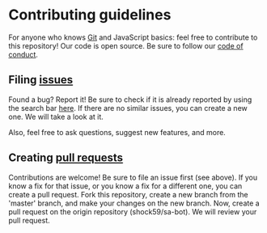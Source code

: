 # Contributing guidelines

For anyone who knows [Git](https://git-scm.com) and JavaScript basics: feel free to contribute to this repository! Our code is open source. Be sure to follow our [code of conduct](https://github.com/shock59/sa-bot/blob/master/CODE_OF_CONDUCT.md).

## Filing [issues](https://docs.github.com/en/github/managing-your-work-on-github/about-issues)

Found a bug? Report it! Be sure to check if it is already reported by using the search bar [here](https://github.com/shock59/sa-bot/issues). If there are no similar issues, you can create a new one. We will take a look at it.

Also, feel free to ask questions, suggest new features, and more.

## Creating [pull requests](https://docs.github.com/en/github/collaborating-with-issues-and-pull-requests/about-pull-requests)

Contributions are welcome! Be sure to file an issue first (see above). If you know a fix for that issue, or you know a fix for a different one, you can create a pull request. Fork this repository, create a new branch from the 'master' branch, and make your changes on the new branch. Now, create a pull request on the origin repository (shock59/sa-bot). We will review your pull request.
